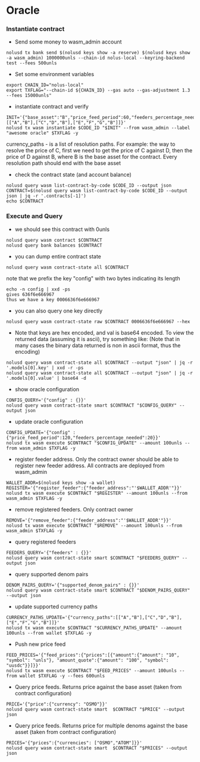 # Oracle


### Instantiate contract

* Send some money to wasm_admin account
```
nolusd tx bank send $(nolusd keys show -a reserve) $(nolusd keys show -a wasm_admin) 1000000unls --chain-id nolus-local --keyring-backend test --fees 500unls
```
* Set some environment variables
```
export CHAIN_ID="nolus-local"
export TXFLAG="--chain-id ${CHAIN_ID} --gas auto --gas-adjustment 1.3 --fees 15000unls"
```

* instantiate contract and verify
```
INIT='{"base_asset":"B","price_feed_period":60,"feeders_percentage_needed":50,"currency_paths":[["A","B"],["C","D","B"],["E","F","G","B"]]}'
nolusd tx wasm instantiate $CODE_ID "$INIT" --from wasm_admin --label "awesome oracle" $TXFLAG -y
```
currency_paths - is a list of resolution paths. For example: the way to resolve the price of C, first we need to get the price of C against D, then the price of D against B, where B is the base asset for the contract. Every resolution path should end with the base asset


* check the contract state (and account balance)
```
nolusd query wasm list-contract-by-code $CODE_ID --output json
CONTRACT=$(nolusd query wasm list-contract-by-code $CODE_ID --output json | jq -r '.contracts[-1]')
echo $CONTRACT
```

### Execute and Query

* we should see this contract with 0unls
```
nolusd query wasm contract $CONTRACT
nolusd query bank balances $CONTRACT
```

* you can dump entire contract state
```
nolusd query wasm contract-state all $CONTRACT
```

note that we prefix the key "config" with two bytes indicating its length
```
echo -n config | xxd -ps
gives 636f6e666967
thus we have a key 0006636f6e666967
```

* you can also query one key directly
```
nolusd query wasm contract-state raw $CONTRACT 0006636f6e666967 --hex
```

* Note that keys are hex encoded, and val is base64 encoded.
To view the returned data (assuming it is ascii), try something like:
(Note that in many cases the binary data returned is non in ascii format, thus the encoding)
```
nolusd query wasm contract-state all $CONTRACT --output "json" | jq -r '.models[0].key' | xxd -r -ps
nolusd query wasm contract-state all $CONTRACT --output "json" | jq -r '.models[0].value' | base64 -d
```

* show oracle configuration
```
CONFIG_QUERY='{"config" : {}}'
nolusd query wasm contract-state smart $CONTRACT "$CONFIG_QUERY" --output json
```

* update oracle configuration
```
CONFIG_UPDATE='{"config" : {"price_feed_period":120,"feeders_percentage_needed":20}}'
nolusd tx wasm execute $CONTRACT "$CONFIG_UPDATE" --amount 100unls --from wasm_admin $TXFLAG -y
```

* register feeder address. Only the contract owner should be able to register new feeder address. All contracts are deployed from wasm_admin
```
WALLET_ADDR=$(nolusd keys show -a wallet)
REGISTER='{"register_feeder":{"feeder_address":"'$WALLET_ADDR'"}}'
nolusd tx wasm execute $CONTRACT "$REGISTER" --amount 100unls --from wasm_admin $TXFLAG -y
```

* remove registered feeders. Only contract owner
```
REMOVE='{"remove_feeder":{"feeder_address":"'$WALLET_ADDR'"}}'
nolusd tx wasm execute $CONTRACT "$REMOVE" --amount 100unls --from wasm_admin $TXFLAG -y
```

* query registered feeders
```
FEEDERS_QUERY='{"feeders" : {}}'
nolusd query wasm contract-state smart $CONTRACT "$FEEDERS_QUERY" --output json
```

* query supported denom pairs
```
DENOM_PAIRS_QUERY='{"supported_denom_pairs" : {}}'
nolusd query wasm contract-state smart $CONTRACT "$DENOM_PAIRS_QUERY" --output json
```

* update supported currency paths
```
CURRENCY_PATHS_UPDATE='{"currency_paths":[["A","B"],["C","D","B"],["E","F","G","B"]]}'
nolusd tx wasm execute $CONTRACT "$CURRENCY_PATHS_UPDATE" --amount 100unls --from wallet $TXFLAG -y
```

* Push new price feed
```
FEED_PRICES='{"feed_prices":{"prices":[{"amount":{"amount": "10", "symbol": "unls"}, "amount_quote":{"amount": "100", "symbol": "uusdc"}}]}}'
nolusd tx wasm execute $CONTRACT "$FEED_PRICES" --amount 100unls --from wallet $TXFLAG -y --fees 600unls
```

* Query price feeds. Returns price against the base asset (taken from contract configuration)
```
PRICE='{"price":{"currency": "OSMO"}}'
nolusd query wasm contract-state smart  $CONTRACT "$PRICE" --output json
```
* Query price feeds. Returns price for multiple denoms against the base asset (taken from contract configuration)
```
PRICES='{"prices":{"currencies": ["OSMO","ATOM"]}}'
nolusd query wasm contract-state smart  $CONTRACT "$PRICES" --output json
```
